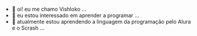 - 👋 oi! eu me chamo Vishloko ...
- 👀 eu estou interessado em aprender a programar ...
- 🌱 atualmente estou aprendendo a linguagem da programação pelo Alura e o Scrash ...

<!---
vishlok'ao/vishloko is a ✨ special ✨ repository because its `README.md` (this file) appears on your GitHub profile.
You can click the Preview link to take a look at your changes.
--->
